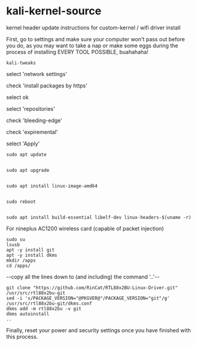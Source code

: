 # kali-kernel-source
kernel header update instructions for custom-kernel / wifi driver install

First, go to settings and make sure your computer won't pass out before you do, as you may want to take a nap or make some eggs during the process of installing EVERY TOOL POSSIBLE, buahahaha!


    kali-tweaks
select 'network settings'

check 'install packages by https'

select ok

select 'repositories'

check 'bleeding-edge'

check 'expiremental'

select 'Apply'

    sudo apt update


    sudo apt upgrade


    sudo apt install linux-image-amd64


    sudo reboot


    sudo apt install build-essential libelf-dev linux-headers-$(uname -r)


For nineplus AC1200 wireless card (capable of packet injection)


    sudo su
    lsusb
    apt -y install git
    apt -y install dkms
    mkdir /apps
    cd /apps/

--copy all the lines down to (and including) the command '..'-- 

    git clone "https://github.com/RinCat/RTL88x2BU-Linux-Driver.git" /usr/src/rtl88x2bu-git
    sed -i 's/PACKAGE_VERSION="@PKGVER@"/PACKAGE_VERSION="git"/g' /usr/src/rtl88x2bu-git/dkms.conf
    dkms add -m rtl88x2bu -v git
    dkms autoinstall
    ..


Finally, reset your power and security settings once you have finished with this process.